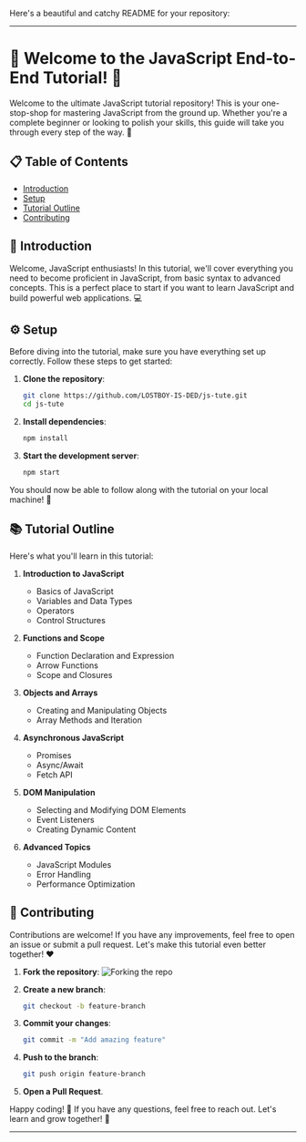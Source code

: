 Here's a beautiful and catchy README for your repository:

---

# 🎉 Welcome to the JavaScript End-to-End Tutorial! 🚀

Welcome to the ultimate JavaScript tutorial repository! This is your one-stop-shop for mastering JavaScript from the ground up. Whether you're a complete beginner or looking to polish your skills, this guide will take you through every step of the way. 🌟

## 📋 Table of Contents

- [Introduction](#introduction)
- [Setup](#setup)
- [Tutorial Outline](#tutorial-outline)
- [Contributing](#contributing)

## 🌟 Introduction

Welcome, JavaScript enthusiasts! In this tutorial, we'll cover everything you need to become proficient in JavaScript, from basic syntax to advanced concepts. This is a perfect place to start if you want to learn JavaScript and build powerful web applications. 💻

## ⚙️ Setup

Before diving into the tutorial, make sure you have everything set up correctly. Follow these steps to get started:

1. **Clone the repository**:
    ```bash
    git clone https://github.com/LOSTBOY-IS-DED/js-tute.git
    cd js-tute
    ```

2. **Install dependencies**:
    ```bash
    npm install
    ```

3. **Start the development server**:
    ```bash
    npm start
    ```

You should now be able to follow along with the tutorial on your local machine! 🎉

## 📚 Tutorial Outline

Here's what you'll learn in this tutorial:

1. **Introduction to JavaScript**
    - Basics of JavaScript
    - Variables and Data Types
    - Operators
    - Control Structures

2. **Functions and Scope**
    - Function Declaration and Expression
    - Arrow Functions
    - Scope and Closures

3. **Objects and Arrays**
    - Creating and Manipulating Objects
    - Array Methods and Iteration

4. **Asynchronous JavaScript**
    - Promises
    - Async/Await
    - Fetch API

5. **DOM Manipulation**
    - Selecting and Modifying DOM Elements
    - Event Listeners
    - Creating Dynamic Content

6. **Advanced Topics**
    - JavaScript Modules
    - Error Handling
    - Performance Optimization

## 🤝 Contributing

Contributions are welcome! If you have any improvements, feel free to open an issue or submit a pull request. Let's make this tutorial even better together! ❤️

1. **Fork the repository**:
    ![Forking the repo](https://github-images.s3.amazonaws.com/help/bootcamp/Bootcamp-Fork.png)

2. **Create a new branch**:
    ```bash
    git checkout -b feature-branch
    ```

3. **Commit your changes**:
    ```bash
    git commit -m "Add amazing feature"
    ```

4. **Push to the branch**:
    ```bash
    git push origin feature-branch
    ```

5. **Open a Pull Request**.


Happy coding! 🚀 If you have any questions, feel free to reach out. Let's learn and grow together! 💪

---
